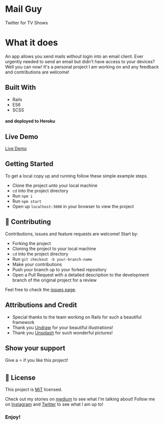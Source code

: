 # Mail Guy

Twitter for TV Shows

# What it does
An app allows you send mails without login into an email client. Ever urgently needed to send an email but didn't have access to your devices? Well you can now! It's a personal project I am working on and any feedback and contributions are welcome!

## Built With
- Rails
- ES6
- SCSS
#### and deployed to Heroku

## Live Demo

[Live Demo](https://mailguy.herokuapp.com)

## Getting Started

To get a local copy up and running follow these simple example steps.
- Clone the project unto your local machine
- `cd` into the project directory
- Run `npm i`
- Run `npm start`
- Open up `localhost:3000` in your browser to view the project

## 🤝 Contributing

Contributions, issues and feature requests are welcome! Start by:
* Forking the project
* Cloning the project to your local machine
* `cd` into the project directory
* Run `git checkout -b your-branch-name`
* Make your contributions
* Push your branch up to your forked repository
* Open a Pull Request with a detailed description to the development branch of the original project for a review

Feel free to check the [issues page](https://github.com/Oluwadamilareolusakin/mail-guy/issues).

## Attributions and Credit
* Special thanks to the team working on Rails for such a beautiful framework
* Thank you [Undraw](undraw.co) for your beautiful illustrations!
* Thank you [Unsplash](unsplash.com) for such wonderful pictures!

## Show your support

Give a ⭐️ if you like this project!

## 📝 License

This project is [MiT](lic.url) licensed.


Check out my stories on [medium](https://medium.com/@oluwadamilareo_) to see what I'm talking about!
Follow me on [Instagram](https://instagram.com/oluwadamilare_olusakin) and [Twitter](https://twitter.com/oluwadamilareo_) to see what I am up to!
### Enjoy!
